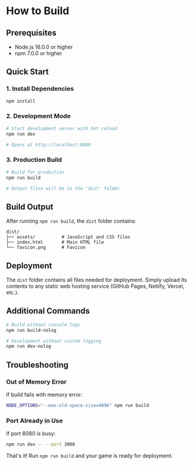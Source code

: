 # How to Build

## Prerequisites
- Node.js 16.0.0 or higher
- npm 7.0.0 or higher

## Quick Start

### 1. Install Dependencies
```bash
npm install
```

### 2. Development Mode
```bash
# Start development server with hot reload
npm run dev

# Opens at http://localhost:8080
```

### 3. Production Build
```bash
# Build for production
npm run build

# Output files will be in the 'dist' folder
```

## Build Output
After running `npm run build`, the `dist` folder contains:
```
dist/
├── assets/          # JavaScript and CSS files
├── index.html       # Main HTML file
└── favicon.png      # Favicon
```

## Deployment
The `dist` folder contains all files needed for deployment. Simply upload its contents to any static web hosting service (GitHub Pages, Netlify, Vercel, etc.).

## Additional Commands
```bash
# Build without console logs
npm run build-nolog

# Development without custom logging
npm run dev-nolog
```

## Troubleshooting

### Out of Memory Error
If build fails with memory error:
```bash
NODE_OPTIONS="--max-old-space-size=4096" npm run build
```

### Port Already in Use
If port 8080 is busy:
```bash
npm run dev -- --port 3000
```

That's it! Run `npm run build` and your game is ready for deployment.